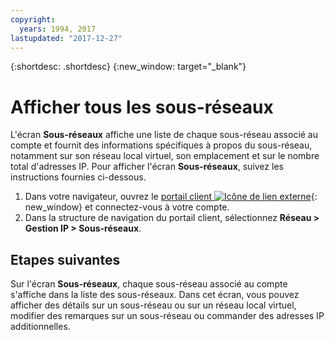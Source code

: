```yaml
---
copyright:
  years: 1994, 2017
lastupdated: "2017-12-27"
---
```

{:shortdesc: .shortdesc}
{:new_window: target="_blank"}

# Afficher tous les sous-réseaux

L'écran **Sous-réseaux** affiche une liste de chaque sous-réseau associé au compte et fournit des informations spécifiques à propos du sous-réseau, notamment sur son réseau local virtuel, son emplacement et sur le nombre total d'adresses IP. Pour afficher l'écran **Sous-réseaux**, suivez les instructions fournies ci-dessous.

1. Dans votre navigateur, ouvrez le [portail client ![Icône de lien externe](../../icons/launch-glyph.svg "Icône de lien externe")](https://control.softlayer.com/){: new_window} et connectez-vous à votre compte.
2. Dans la structure de navigation du portail client, sélectionnez **Réseau > Gestion IP > Sous-réseaux**.

## Etapes suivantes

Sur l'écran **Sous-réseaux**, chaque sous-réseau associé au compte s'affiche dans la liste des sous-réseaux. Dans cet écran, vous pouvez afficher des détails sur un sous-réseau ou sur un réseau local virtuel, modifier des remarques sur un sous-réseau ou commander des adresses IP additionnelles.

